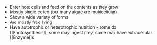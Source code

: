 - Enter host cells and feed on the contents as they grow
- Mostly single celled (but many algae are multicellular)
- Show a wide variety of forms
- Are mostly free living
- Have autotrophic or heterotrophic nutrition - some do [[Photosynthesis]], some may ingest prey, some may have extracellular [[Enzyme]]s 